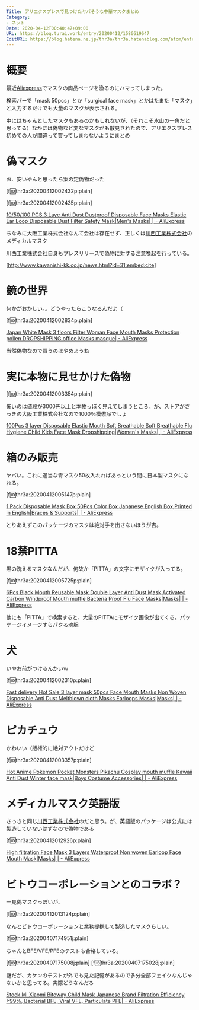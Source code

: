 ```yaml
---
Title: アリエクスプレスで見つけたヤバそうな中華マスクまとめ
Category:
- ネット
Date: 2020-04-12T00:40:47+09:00
URL: https://blog.turai.work/entry/20200412/1586619647
EditURL: https://blog.hatena.ne.jp/thr3a/thr3a.hatenablog.com/atom/entry/26006613548496391
---
```


# 概要

最近[Aliexpress](https://best.aliexpress.com/?lan=en)でマスクの商品ページを漁るのにハマってしまった。

検索バーで「mask 50pcs」とか「surgical face mask」とかはたまた「マスク」と入力するだけでも大量のマスクが表示される。

中にはちゃんとしたマスクもあるのかもしれないが、（それこそ氷山の一角だと思ってる）なかには偽物など変なマスクがも散見されたので、アリエクスプレス初めての人が間違って買ってしまわないようにまとめ

<script async src="https://pagead2.googlesyndication.com/pagead/js/adsbygoogle.js"></script>
<!-- thr3a blog -->
<ins class="adsbygoogle"
     style="display:block"
     data-ad-client="ca-pub-4713051297575097"
     data-ad-slot="2523225484"
     data-ad-format="auto"
     data-full-width-responsive="true"></ins>
<script>
     (adsbygoogle = window.adsbygoogle || []).push({});
</script>


# 偽マスク

お、安いやんと思ったら案の定偽物だった

[f:id:thr3a:20200412002432p:plain]

[f:id:thr3a:20200412002435p:plain]

[10/50/100 PCS 3 Laye Anti Dust Dustproof Disposable Face Masks Elastic Ear Loop Disposable Dust Filter Safety Mask|Men's Masks| | - AliExpress](https://www.aliexpress.com/item/4000829405692.html?spm=a2g0o.detail.1000014.3.2d121de4fz0Dlh&gps-id=pcDetailBottomMoreOtherSeller&scm=1007.13338.148453.0&scm_id=1007.13338.148453.0&scm-url=1007.13338.148453.0&pvid=dd8d78ed-4db2-49d4-a395-bb143d3fb354&_t=gps-id:pcDetailBottomMoreOtherSeller,scm-url:1007.13338.148453.0,pvid:dd8d78ed-4db2-49d4-a395-bb143d3fb354,tpp_buckets:668%230%23131923%2315_668%23808%235965%23667_668%23888%233325%2320_668%232717%237560%23236)

ちなみに大阪工業株式会社なんて会社は存在せず、正しくは[川西工業株式会社](http://www.kawanishi-kk.co.jp/)のメディカルマスク

川西工業株式会社自身もプレスリリースで偽物に対する注意喚起を行っている。

[http://www.kawanishi-kk.co.jp/news.html?id=31:embed:cite]

# 鏡の世界

何かがおかしい。。どうやったらこうなるんだよ（

[f:id:thr3a:20200412002834p:plain]

[Japan White Mask 3 floors Filter Woman Face Mouth Masks Protection pollen DROPSHIPPING office Masks masque| - AliExpress](https://www.aliexpress.com/item/4000800729168.html?spm=a2g0o.productlist.0.0.cf7e33ddYI8zOK&s=p&ad_pvid=2020041009564710550651834037900002584560_5&algo_pvid=c7f11da2-75d2-4322-9da7-6b2c15623b8f&algo_expid=c7f11da2-75d2-4322-9da7-6b2c15623b8f-4&btsid=0be3743615865378078683988ed79d&ws_ab_test=searchweb0_0,searchweb201602_,searchweb201603_)

当然偽物なので買うのはやめようね

# 実に本物に見せかけた偽物

[f:id:thr3a:20200412003354p:plain]

怖いのは値段が3000円以上と本物っぽく見えてしまうところ。が、ストアがさっきの大阪工業株式会社なので1000％模倣品でしょ

[100Pcs 3 layer Disposable Elastic Mouth Soft Breathable Soft Breathable Flu Hygiene Child Kids Face Mask Dropshipping|Women's Masks| | - AliExpress](https://www.aliexpress.com/item/4000885567185.html?gps-id=pcStoreLeaderboard&scm=1007.22922.122102.0&scm_id=1007.22922.122102.0&scm-url=1007.22922.122102.0&pvid=c3df5dc5-3522-48c6-9983-4e8a27383e80&spm=a2g0o.store_home.smartLeaderboard_939002316.4000885567185)

# 箱のみ販売

ヤバい。これに適当な青マスク50枚入れればあっという間に日本製マスクになれる。

[f:id:thr3a:20200412005147p:plain]

[1 Pack Disposable Mask Box 50Pcs Color Box Japanese English Box,Printed in English|Braces & Supports| | - AliExpress](https://www.aliexpress.com/item/4000832905878.html?spm=a2g0o.productlist.0.0.76422ea2iXaGBZ&algo_pvid=1e5cff61-2ea1-402f-b415-838c48ff0855&algo_expid=1e5cff61-2ea1-402f-b415-838c48ff0855-13&btsid=0ab6f82415866194331841793e476f&ws_ab_test=searchweb0_0,searchweb201602_,searchweb201603_)

とりあえずこのパッケージのマスクは絶対手を出さないほうが吉。

# 18禁PITTA

黒の洗えるマスクなんだが、何故か「PITTA」の文字にモザイクが入ってる。

[f:id:thr3a:20200412005725p:plain]

[6Pcs Black Mouth Reusable Mask Double Layer Anti Dust Mask Activated Carbon Windproof Mouth muffle Bacteria Proof Flu Face Masks|Masks| | - AliExpress](https://www.aliexpress.com/item/4000823429403.html?spm=a2g0o.productlist.0.0.e86927c9AqNiPk&algo_pvid=ba139936-acb3-42d6-b800-b15414eafac5&algo_expid=ba139936-acb3-42d6-b800-b15414eafac5-1&btsid=0ab6fa8115866204310086292ed0c7&ws_ab_test=searchweb0_0,searchweb201602_,searchweb201603_)

他にも「PITTA」で検索すると、大量のPITTAにモザイク画像が出てくる。パッケージイメージすらパクる魂胆

# 犬

いやお前がつけるんかいｗ

[f:id:thr3a:20200412002310p:plain]

[Fast delivery Hot Sale 3 layer mask 50pcs Face Mouth Masks Non Woven Disposable Anti Dust Meltblown cloth Masks Earloops Masks|Masks| | - AliExpress](https://www.aliexpress.com/item/4000837565048.html?spm=a2g0o.productlist.0.0.78b17f85UCiH8s&s=p&ad_pvid=202004100958195773063953263160002576783_38&algo_pvid=41bdcbba-2a27-4ddf-98ae-60bfa1ed1584&algo_expid=41bdcbba-2a27-4ddf-98ae-60bfa1ed1584-37&btsid=0be3743b15865378994061223e586a&ws_ab_test=searchweb0_0,searchweb201602_,searchweb201603_)

# ピカチュウ

かわいい（版権的に絶対アウトだけど

[f:id:thr3a:20200412003357p:plain]

[Hot Anime Pokemon Pocket Monsters Pikachu Cosplay mouth muffle Kawaii Anti Dust Winter face mask|Boys Costume Accessories| | - AliExpress](https://www.aliexpress.com/item/4000847933115.html?spm=a2g0o.productlist.0.0.16f7622bKwNecQ&algo_pvid=fd6b1f7c-c6d9-44a3-b654-e46757d0ba11&algo_expid=fd6b1f7c-c6d9-44a3-b654-e46757d0ba11-8&btsid=0ab6fa8115866191253038517ed03a&ws_ab_test=searchweb0_0,searchweb201602_,searchweb201603_)

# メディカルマスク英語版

さっきと同じ[川西工業株式会社](http://www.kawanishi-kk.co.jp/index.html)のだと思う。が、英語版のパッケージは公式には製造していないはずなので偽物である

[f:id:thr3a:20200412012926p:plain]

[High filtration Face Mask 3 Layers Waterproof Non woven Earloop Face Mouth Mask|Masks| | - AliExpress](https://www.aliexpress.com/item/4000756636998.html?gps-id=pcDetail404&scm=1007.16891.96945.0&scm_id=1007.16891.96945.0&scm-url=1007.16891.96945.0&pvid=f1eb0bae-0d94-404a-9bad-5c875453eb35&_t=gps-id:pcDetail404,scm-url:1007.16891.96945.0,pvid:f1eb0bae-0d94-404a-9bad-5c875453eb35,tpp_buckets:668%230%23131923%2314_668%23808%235965%23471_668%23888%233325%2313_668%232717%237559%23122)

# ビトウコーポレーションとのコラボ？

一見偽マスクっぽいが、

[f:id:thr3a:20200412013124p:plain]

なんとビトウコーポレーションと業務提携して製造したマスクらしい。

[f:id:thr3a:20200407174951j:plain]

ちゃんとBFE/VFE/PFEのテストも合格している。

[f:id:thr3a:20200407175008j:plain]
[f:id:thr3a:20200407175028j:plain]

謎だが、カケンのテストが外でも見た記憶があるので多分全部フェイクなんじゃないかと思ってる。実際どうなんだろ

[Stock Mi Xiaomi Bitoway Child Mask Japanese Brand Filtration Efficiency ≥99%, Bacterial BFE, Viral VFE, Particulate PFE| - AliExpress](https://www.aliexpress.com/item/4000900041136.html)
